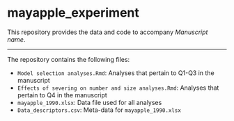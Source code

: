 # mayapple_experiment

This repository provides the data and code to accompany *Manuscript name*.

-----

The repository contains the following files:

  - `Model selection analyses.Rmd`: Analyses that pertain to Q1-Q3 in the manuscript
  - `Effects of severing on number and size analyses.Rmd`: Analyses that pertain to Q4 in the manuscript
  - `mayapple_1990.xlsx`: Data file used for all analyses
  - `Data_descriptors.csv`: Meta-data for `mayapple_1990.xlsx`
